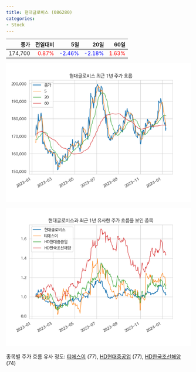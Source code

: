 ```yaml
---
title: 현대글로비스 (086280)
categories:
- Stock
---
```


|종가|전일대비|5일|20일|60일|
|---:|-------:|--:|---:|---:|
|174,700|<span style="color: red">0.87%</span>|<span style="color: blue">-2.46%</span>|<span style="color: blue">-2.18%</span>|<span style="color: red">1.63%</span>|


<!-- more -->

![086280](/assets/images/stock/086280.png)

![086280](/assets/images/stock/086280_sim.png)

종목별 주가 흐름 유사 정도:
[티에스이](/stock/131290/) (77),
[HD현대중공업](/stock/329180/) (77),
[HD한국조선해양](/stock/009540/) (74)